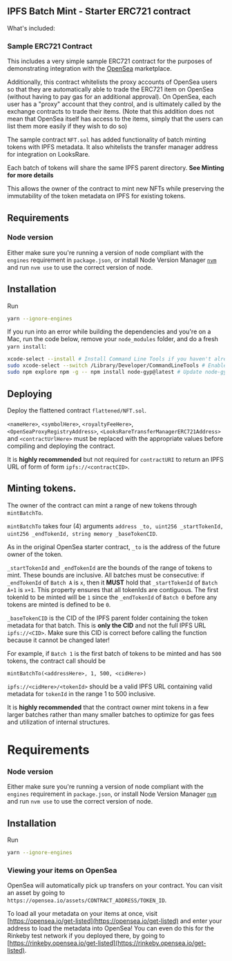 ## IPFS Batch Mint - Starter ERC721 contract

What's included:

### Sample ERC721 Contract

This includes a very simple sample ERC721 contract for the purposes of demonstrating integration with the [OpenSea](https://opensea.io) marketplace.

Additionally, this contract whitelists the proxy accounts of OpenSea users so that they are automatically able to trade the ERC721 item on OpenSea (without having to pay gas for an additional approval). On OpenSea, each user has a "proxy" account that they control, and is ultimately called by the exchange contracts to trade their items. (Note that this addition does not mean that OpenSea itself has access to the items, simply that the users can list them more easily if they wish to do so)

The sample contract `NFT.sol` has added functionality of batch minting tokens with IPFS metadata. It also whitelists the transfer manager address for integration on LooksRare.

Each batch of tokens will share the same IPFS parent directory. **See Minting for more details**

This allows the owner of the contract to mint new NFTs while preserving the immutability of the token metadata on IPFS for existing tokens.

## Requirements

### Node version

Either make sure you're running a version of node compliant with the `engines` requirement in `package.json`, or install Node Version Manager [`nvm`](https://github.com/creationix/nvm) and run `nvm use` to use the correct version of node.

## Installation

Run

```bash
yarn --ignore-engines
```

If you run into an error while building the dependencies and you're on a Mac, run the code below, remove your `node_modules` folder, and do a fresh `yarn install`:

```bash
xcode-select --install # Install Command Line Tools if you haven't already.
sudo xcode-select --switch /Library/Developer/CommandLineTools # Enable command line tools
sudo npm explore npm -g -- npm install node-gyp@latest # Update node-gyp
```

## Deploying

Deploy the flattened contract `flattened/NFT.sol`.

`<nameHere>`, `<symbolHere>`, `<royaltyFeeHere>`, `<OpenSeaProxyRegistryAddress>`, `<LooksRareTransferManagerERC721Address>` and `<contractUrlHere>` must be replaced with the appropriate values before compiling and deploying the contract.

It is **highly recommended** but not required for `contractURI` to return an IPFS URL of form of form `ipfs://<contractCID>`.

## Minting tokens.

The owner of the contract can mint a range of new tokens through `mintBatchTo`.

`mintBatchTo` takes four (4) arguments `address _to, uint256 _startTokenId, uint256 _endTokenId, string memory _baseTokenCID`.

As in the original OpenSea starter contract, `_to` is the address of the future owner of the token.

`_startTokenId` and `_endTokenId` are the bounds of the range of tokens to mint. These bounds are inclusive. All batches must be consecutive: if `_endTokenId` of `Batch A` is `x`, then it **MUST** hold that `_startTokenId` of `Batch A+1` is `x+1`. This property ensures that all tokenIds are contiguous. The first tokenId to be minted will be `1` since the `_endTokenId` of `Batch 0` before any tokens are minted is defined to be `0`.

`_baseTokenCID` is the CID of the IPFS parent folder containing the token metadata for that batch. This is **only the CID** and not the full IPFS URL `ipfs://<CID>`. Make sure this CID is correct before calling the function because it cannot be changed later!

For example, if `Batch 1` is the first batch of tokens to be minted and has `500` tokens, the contract call should be

```
mintBatchTo(<addressHere>, 1, 500, <cidHere>)
```

`ipfs://<cidHere>/<tokenId>` should be a valid IPFS URL containing valid metadata for `tokenId` in the range 1 to 500 inclusive.

It is **highly recommended** that the contract owner mint tokens in a few larger batches rather than many smaller batches to optimize for gas fees and utilization of internal structures.

# Requirements

### Node version

Either make sure you're running a version of node compliant with the `engines` requirement in `package.json`, or install Node Version Manager [`nvm`](https://github.com/creationix/nvm) and run `nvm use` to use the correct version of node.

## Installation

Run

```bash
yarn --ignore-engines
```

### Viewing your items on OpenSea

OpenSea will automatically pick up transfers on your contract. You can visit an asset by going to `https://opensea.io/assets/CONTRACT_ADDRESS/TOKEN_ID`.

To load all your metadata on your items at once, visit [https://opensea.io/get-listed](https://opensea.io/get-listed) and enter your address to load the metadata into OpenSea! You can even do this for the Rinkeby test network if you deployed there, by going to [https://rinkeby.opensea.io/get-listed](https://rinkeby.opensea.io/get-listed).
